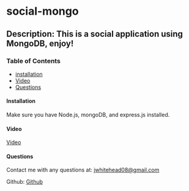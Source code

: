 # social-mongo

## Description: This is a social application using MongoDB, enjoy!

### Table of Contents
* [installation](#installation)
* [Video](#Video)
* [Questions](#Questions)


#### Installation
Make sure you have Node.js, mongoDB, and express.js installed.

#### Video
[Video](https://youtu.be/1ITNXOFDEkw)

#### Questions
Contact me with any questions at: jwhitehead08@gmail.com

Github: 
[Github](https://github.com/jwhitehead08@gmail.com)